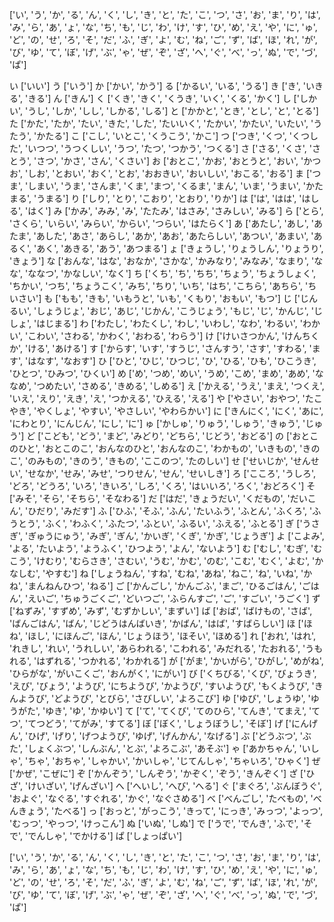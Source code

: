 ['い', 'う', 'か', 'る', 'ん', 'く', 'し', 'き', 'と', 'た', 'こ', 'つ', 'さ', 'お', 'ま', 'り', 'は', 'み', 'ら', 'あ', 'ょ', 'な', 'ち', 'も', 'じ', 'わ', 'け', 'す', 'ひ', 'め', 'え', 'や', 'に', 'ゅ', 'ど', 'の', 'せ', 'ろ', 'そ', 'だ', 'ふ', 'ぎ', 'よ', 'む', 'ね', 'ご', 'ず', 'ば', 'ほ', 'れ', 'が', 'び', 'ゆ', 'て', 'ぼ', 'げ', 'ぶ', 'ゃ', 'ぜ', 'ぞ', 'ざ', 'へ', 'ぐ', 'べ', 'っ', 'ぬ', 'で', 'づ', 'ぱ']

い
['いい']
う
['いう']
か
['かい', 'かう']
る
['かるい', 'いる', 'うる']
き
['き', 'いきる', 'きる']
ん
['きん']
く
['くき', 'きく', 'くうき', 'いく', 'くる', 'かく']
し
['しかい', 'うし', 'しか', 'しし', 'しかる', 'しる']
と
['かかと', 'とき', 'とし', 'と', 'とる']
た
['かた', 'たか', 'たい', 'きた', 'した', 'たいいく', 'たかい', 'かたい', 'いたい', 'うたう', 'かたる']
こ
['こし', 'いとこ', 'くうこう', 'かこ']
つ
['つき', 'くつ', 'くつした', 'いつつ', 'うつくしい', 'うつ', 'たつ', 'つかう', 'つくる']
さ
['さる', 'くさ', 'さとう', 'さつ', 'かさ', 'さん', 'くさい']
お
['おとこ', 'かお', 'おとうと', 'おい', 'かつお', 'しお', 'とおい', 'おく', 'とお', 'おおきい', 'おいしい', 'おこる', 'おる']
ま
['つま', 'しまい', 'うま', 'さんま', 'くま', 'まつ', 'くるま', 'まん', 'いま', 'うまい', 'かたまる', 'うまる']
り
['しり', 'とり', 'こおり', 'とおり', 'りか']
は
['は', 'はは', 'はしる', 'はく']
み
['かみ', 'みみ', 'み', 'たたみ', 'はさみ', 'さみしい', 'みる']
ら
['とら', 'さくら', 'いらい', 'みらい', 'からい', 'つらい', 'はたらく']
あ
['あたし', 'あし', 'あたま', 'あした', 'あさ', 'あらし', 'あか', 'あお', 'あたらしい', 'あつい', 'あまい', 'あるく', 'あく', 'あきる', 'あう', 'あつまる']
ょ
['きょうし', 'りょうしん', 'りょうり', 'きょう']
な
['おんな', 'はな', 'おなか', 'さかな', 'かみなり', 'みなみ', 'なまり', 'なな', 'ななつ', 'かなしい', 'なく']
ち
['くち', 'ち', 'ちち', 'ちょう', 'ちょうしょく', 'ちかい', 'つち', 'ちょうこく', 'みち', 'ちり', 'いち', 'はち', 'こちら', 'あちら', 'ちいさい']
も
['もも', 'きも', 'いもうと', 'いも', 'くもり', 'おもい', 'もつ']
じ
['じんるい', 'しょうじょ', 'おじ', 'あじ', 'じかん', 'こうじょう', 'もじ', 'じ', 'かんじ', 'じしょ', 'はじまる']
わ
['わたし', 'わたくし', 'わし', 'いわし', 'なわ', 'わるい', 'わかい', 'こわい', 'さわる', 'かわく', 'おわる', 'わらう']
け
['けいさつかん', 'けんちくか', 'ける', 'あける']
す
['からす', 'いす', 'すうじ', 'さんすう', 'さす', 'すわる', 'ます', 'はなす', 'なおす']
ひ
['ひと', 'ひじ', 'ひつじ', 'ひ', 'ひる', 'ひも', 'ひこうき', 'ひとつ', 'ひみつ', 'ひくい']
め
['め', 'つめ', 'めい', 'うめ', 'こめ', 'まめ', 'あめ', 'ななめ', 'つめたい', 'さめる', 'きめる', 'しめる']
え
['かえる', 'うえ', 'まえ', 'つくえ', 'いえ', 'えり', 'えき', 'え', 'つかえる', 'ひえる', 'える']
や
['やさい', 'おやつ', 'たこやき', 'やくしょ', 'やすい', 'やさしい', 'やわらかい']
に
['きんにく', 'にく', 'あに', 'にわとり', 'にんじん', 'にし', 'に']
ゅ
['かしゅ', 'りゅう', 'しゅう', 'きゅう', 'じゅう']
ど
['こども', 'どう', 'まど', 'みどり', 'どちら', 'じどう', 'おどる']
の
['おとこのひと', 'おとこのこ', 'おんなのひと', 'おんなのこ', 'わかもの', 'いきもの', 'きのこ', 'のみもの', 'きのう', 'きもの', 'ここのつ', 'たのしい']
せ
['せいじか', 'せんせい', 'せなか', 'せみ', 'みせ', 'つりせん', 'せん', 'せいしき']
ろ
['こころ', 'うしろ', 'どろ', 'どうろ', 'いろ', 'きいろ', 'しろ', 'くろ', 'はいいろ', 'ろく', 'おどろく']
そ
['みそ', 'そら', 'そちら', 'そなわる']
だ
['はだ', 'きょうだい', 'くだもの', 'だいこん', 'ひだり', 'みだす']
ふ
['ひふ', 'そふ', 'ふん', 'たいふう', 'ふとん', 'ふくろ', 'ふうとう', 'ふく', 'わふく', 'ふたつ', 'ふとい', 'ふるい', 'ふえる', 'ふとる']
ぎ
['うさぎ', 'ぎゅうにゅう', 'みぎ', 'ぎん', 'かいぎ', 'くぎ', 'かぎ', 'じょうぎ']
よ
['こよみ', 'よる', 'たいよう', 'ようふく', 'ひつよう', 'よん', 'ないよう']
む
['むし', 'むぎ', 'むこう', 'けむり', 'むらさき', 'さむい', 'うむ', 'かむ', 'のむ', 'こむ', 'むく', 'よむ', 'かなしむ', 'やすむ']
ね
['しょうねん', 'すね', 'むね', 'あね', 'ねこ', 'ね', 'いね', 'かね', 'まんねんひつ', 'ねる']
ご
['かんごし', 'かんごふ', 'まご', 'ひるごはん', 'ごはん', 'えいご', 'ちゅうごくご', 'どいつご', 'ふらんすご', 'ご', 'すごい', 'うごく']
ず
['ねずみ', 'すずめ', 'みず', 'むずかしい', 'まずい']
ば
['おば', 'ばけもの', 'さば', 'ばんごはん', 'ばん', 'じどうはんばいき', 'かばん', 'はば', 'すばらしい']
ほ
['ほね', 'ほし', 'にほんご', 'ほん', 'じょうほう', 'ほそい', 'ほめる']
れ
['おれ', 'はれ', 'れきし', 'れい', 'うれしい', 'あらわれる', 'こわれる', 'みだれる', 'たおれる', 'うもれる', 'はずれる', 'つかれる', 'わかれる']
が
['がま', 'かいがら', 'ひがし', 'めがね', 'ひらがな', 'がいこくご', 'おんがく', 'にがい']
び
['くちびる', 'くび', 'びょうき', 'えび', 'びょう', 'ようび', 'にちようび', 'かようび', 'すいようび', 'もくようび', 'きんようび', 'どようび', 'とびら', 'さびしい', 'よろこび']
ゆ
['ゆび', 'しょうゆ', 'ゆうがた', 'ゆき', 'ゆ', 'かゆい']
て
['て', 'てくび', 'てのひら', 'てんき', 'てまえ', 'てつ', 'てつどう', 'てがみ', 'すてる']
ぼ
['ぼく', 'しょうぼうし', 'そぼ']
げ
['にんげん', 'ひげ', 'げり', 'げつようび', 'ゆげ', 'げんかん', 'なげる']
ぶ
['どうぶつ', 'ぶた', 'しょくぶつ', 'しんぶん', 'とぶ', 'よろこぶ', 'あそぶ']
ゃ
['あかちゃん', 'いしゃ', 'ちゃ', 'おちゃ', 'しゃかい', 'かいしゃ', 'じてんしゃ', 'ちゃいろ', 'ひゃく']
ぜ
['かぜ', 'こぜに']
ぞ
['かんぞう', 'しんぞう', 'かぞく', 'ぞう', 'きんぞく']
ざ
['ひざ', 'けいざい', 'げんざい']
へ
['へいし', 'へび', 'へる']
ぐ
['まぐろ', 'ぶんぼうぐ', 'およぐ', 'なぐる', 'すぐれる', 'かぐ', 'なぐさめる']
べ
['べんごし', 'たべもの', 'べんきょう', 'たべる']
っ
['おっと', 'がっこう', 'きって', 'にっき', 'みっつ', 'よっつ', 'むっつ', 'やっつ', 'けっこん']
ぬ
['いぬ', 'しぬ']
で
['うで', 'でんき', 'ふで', 'そで', 'でんしゃ', 'でかける']
ぱ
['しょっぱい']

['い', 'う', 'か', 'る', 'ん', 'く', 'し', 'き', 'と', 'た', 'こ', 'つ', 'さ', 'お', 'ま', 'り', 'は', 'み', 'ら', 'あ', 'ょ', 'な', 'ち', 'も', 'じ', 'わ', 'け', 'す', 'ひ', 'め', 'え', 'や', 'に', 'ゅ', 'ど', 'の', 'せ', 'ろ', 'そ', 'だ', 'ふ', 'ぎ', 'よ', 'む', 'ね', 'ご', 'ず', 'ば', 'ほ', 'れ', 'が', 'び', 'ゆ', 'て', 'ぼ', 'げ', 'ぶ', 'ゃ', 'ぜ', 'ぞ', 'ざ', 'へ', 'ぐ', 'べ', 'っ', 'ぬ', 'で', 'づ', 'ぱ']

